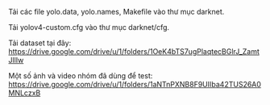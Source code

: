 Tải các file yolo.data, yolo.names, Makefile vào thư mục darknet.

Tải yolov4-custom.cfg vào thư mục darknet/cfg.

Tải dataset tại đây: https://drive.google.com/drive/u/1/folders/1OeK4bTS7ugPlaqtecBGlrJ_ZamtJllIw

Một số ảnh và video nhóm đã dùng để test: https://drive.google.com/drive/u/1/folders/1aNTnPXNB8F9UIIba42TUS26A0MNLczxB
